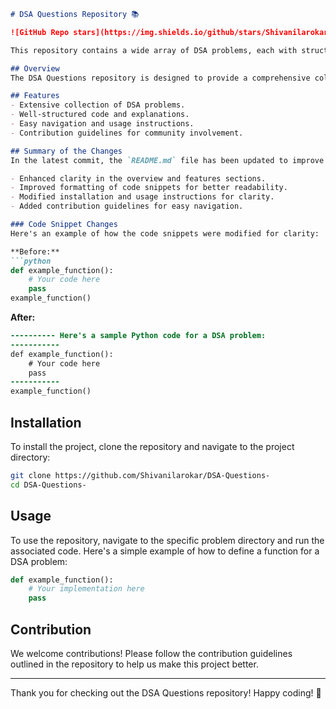 ```markdown
# DSA Questions Repository 📚

![GitHub Repo stars](https://img.shields.io/github/stars/Shivanilarokar/DSA-Questions-) ![GitHub forks](https://img.shields.io/github/forks/Shivanilarokar/DSA-Questions-) ![GitHub issues](https://img.shields.io/github/issues/Shivanilarokar/DSA-Questions-)

This repository contains a wide array of DSA problems, each with structured code and detailed explanations to help you improve your data structures and algorithms skills.

## Overview
The DSA Questions repository is designed to provide a comprehensive collection of data structures and algorithms problems. Each problem includes a solution, explanations, and examples to help you understand the concepts better.

## Features
- Extensive collection of DSA problems.
- Well-structured code and explanations.
- Easy navigation and usage instructions.
- Contribution guidelines for community involvement.

## Summary of the Changes
In the latest commit, the `README.md` file has been updated to improve clarity and usability. Key enhancements include:

- Enhanced clarity in the overview and features sections.
- Improved formatting of code snippets for better readability.
- Modified installation and usage instructions for clarity.
- Added contribution guidelines for easy navigation.

### Code Snippet Changes
Here's an example of how the code snippets were modified for clarity:

**Before:**
```python
def example_function():
    # Your code here
    pass
example_function()
```

**After:**
```diff
---------- Here's a sample Python code for a DSA problem:
-----------
def example_function():
    # Your code here
    pass
-----------
example_function()
```

## Installation
To install the project, clone the repository and navigate to the project directory:
```bash
git clone https://github.com/Shivanilarokar/DSA-Questions-
cd DSA-Questions-
```

## Usage
To use the repository, navigate to the specific problem directory and run the associated code. Here's a simple example of how to define a function for a DSA problem:
```python
def example_function():
    # Your implementation here
    pass
```

## Contribution
We welcome contributions! Please follow the contribution guidelines outlined in the repository to help us make this project better.

---

Thank you for checking out the DSA Questions repository! Happy coding! 🚀
```